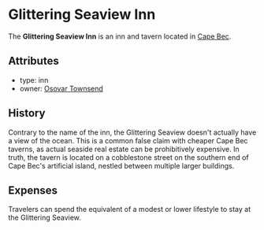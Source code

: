 # Glittering Seaview Inn

The **Glittering Seaview Inn** is an inn and tavern located in [Cape Bec](../).

## Attributes

- type: inn
- owner: [Osovar Townsend](../../citizenry/osovar-townsend)

## History

Contrary to the name of the inn, the Glittering Seaview doesn't actually have a view of the ocean. This is a common false claim with cheaper Cape Bec taverns, as actual seaside real estate can be prohibitively expensive. In truth, the tavern is located on a cobblestone street on the southern end of Cape Bec's artificial island, nestled between multiple larger buildings.

## Expenses

Travelers can spend the equivalent of a modest or lower lifestyle to stay at the Glittering Seaview.

